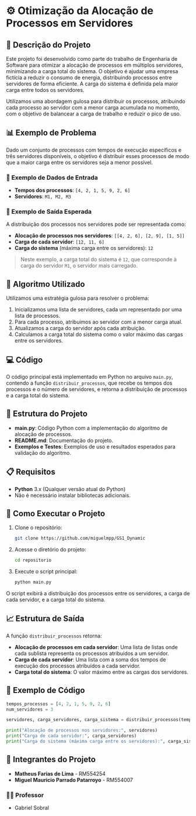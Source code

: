 # ⚙️ Otimização da Alocação de Processos em Servidores

## 📘 Descrição do Projeto
Este projeto foi desenvolvido como parte do trabalho de Engenharia de Software para otimizar a alocação de processos em múltiplos servidores, minimizando a carga total do sistema. O objetivo é ajudar uma empresa fictícia a reduzir o consumo de energia, distribuindo processos entre servidores de forma eficiente. A carga do sistema é definida pela maior carga entre todos os servidores.

Utilizamos uma abordagem gulosa para distribuir os processos, atribuindo cada processo ao servidor com a menor carga acumulada no momento, com o objetivo de balancear a carga de trabalho e reduzir o pico de uso.

## 📊 Exemplo de Problema
Dado um conjunto de processos com tempos de execução específicos e três servidores disponíveis, o objetivo é distribuir esses processos de modo que a maior carga entre os servidores seja a menor possível.

### 🔹 Exemplo de Dados de Entrada
- **Tempos dos processos**: `[4, 2, 1, 5, 9, 2, 6]`
- **Servidores**: `M1, M2, M3`

### 🔹 Exemplo de Saída Esperada
A distribuição dos processos nos servidores pode ser representada como:

- **Alocação de processos nos servidores**: `[[4, 2, 6], [2, 9], [1, 5]]`
- **Carga de cada servidor**: `[12, 11, 6]`
- **Carga do sistema** (máxima carga entre os servidores): `12`

> Neste exemplo, a carga total do sistema é `12`, que corresponde à carga do servidor `M1`, o servidor mais carregado.

## 🧠 Algoritmo Utilizado
Utilizamos uma estratégia gulosa para resolver o problema:

1. Inicializamos uma lista de servidores, cada um representado por uma lista de processos.
2. Para cada processo, atribuimos ao servidor com a menor carga atual.
3. Atualizamos a carga do servidor após cada atribuição.
4. Calculamos a carga total do sistema como o valor máximo das cargas entre os servidores.

## 💻 Código
O código principal está implementado em Python no arquivo `main.py`, contendo a função `distribuir_processos`, que recebe os tempos dos processos e o número de servidores, e retorna a distribuição de processos e a carga total do sistema.

## 📂 Estrutura do Projeto
- **main.py**: Código Python com a implementação do algoritmo de alocação de processos.
- **README.md**: Documentação do projeto.
- **Exemplos e Testes**: Exemplos de uso e resultados esperados para validação do algoritmo.

## 📋 Requisitos
- **Python** 3.x (Qualquer versão atual do Python)
- Não é necessário instalar bibliotecas adicionais.

## 🚀 Como Executar o Projeto
1. Clone o repositório:
   ```bash
   git clone https://github.com/miguelmpp/GS1_Dynamic
   ```
2. Acesse o diretório do projeto:
   ```bash
   cd repositorio
   ```
3. Execute o script principal:
   ```bash
   python main.py
   ```
O script exibirá a distribuição dos processos entre os servidores, a carga de cada servidor, e a carga total do sistema.

## 📈 Estrutura de Saída
A função `distribuir_processos` retorna:

- **Alocação de processos em cada servidor**: Uma lista de listas onde cada sublista representa os processos atribuídos a um servidor.
- **Carga de cada servidor**: Uma lista com a soma dos tempos de execução dos processos atribuídos a cada servidor.
- **Carga total do sistema**: O valor máximo entre as cargas dos servidores.

## 📝 Exemplo de Código
```python
tempos_processos = [4, 2, 1, 5, 9, 2, 6]
num_servidores = 3

servidores, carga_servidores, carga_sistema = distribuir_processos(tempos_processos, num_servidores)

print("Alocação de processos nos servidores:", servidores)
print("Carga de cada servidor:", carga_servidores)
print("Carga do sistema (máxima carga entre os servidores):", carga_sistema)
```

## 👥 Integrantes do Projeto
- **Matheus Farias de Lima** - RM554254
- **Miguel Mauricio Parrado Patarroyo** - RM554007

### 👨‍🏫 Professor
- Gabriel Sobral
```
